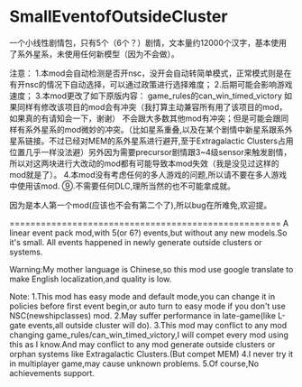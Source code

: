 # SmallEventofOutsideCluster
一个小线性剧情包，只有5个（6个？）剧情，文本量约12000个汉字，基本使用了系外星系，未使用任何新模型（因为不会做）。

注意：
1.本mod会自动检测是否开nsc，没开会自动转简单模式，正常模式则是在有开nsc的情况下自动选择，可以通过政策进行选择难度；
2.后期可能会影响游戏速度；
3.本mod更改了如下原版内容：
game_rules的can_win_timed_victory
如果同样有修改该项目的mod会有冲突（我打算主动兼容所有用了该项目的mod，如果真的有请知会一下，谢谢）
不会跟大多数其他mod有冲突；但是可能会跟同样有系外星系的mod微妙的冲突。（比如星系重叠,以及在某个剧情中新星系跟系外星系链接。不过已经对MEM的系外星系进行避开,至于Extragalactic Clusters占用位置几乎一样没法避）另外因为需要precursor剧情跟3~4级sensor来触发剧情，所以对这两块进行大改动的mod都有可能导致本mod失效（我是没见过这样的mod就是了）。
4.本mod没有考虑任何的多人游戏的问题,所以请不要在多人游戏中使用该mod.
⑨.不需要任何DLC,理所当然的也不可能拿成就。

因为是本人第一个mod(应该也不会有第二个了),所以bug在所难免,欢迎提。

====================================================
A linear event pack mod,with 5(or 6?) events,but without any new models.So it's small.
All events happened in newly generate outside clusters or systems.

Warning:My mother language is Chinese,so this mod use google translate to make English localization,and quality is low.

Note:
1.This mod has easy mode and default mode,you can change it in policies before first event begin,or auto turn to easy mode if you don't use NSC(newshipclasses) mod.
2.May suffer performance in late-game(like L-gate events,all outside cluster will do).
3.This mod may conflict to any mod changing game_rules/can_win_timed_victory,I will compet every mod using this as  I know.And may conflict to any mod generate outside clusters or orphan systems like Extragalactic Clusters.(But  compet MEM)
4.I never try it in multiplayer game,may cause unknown problems.
5.Of course,No achievements support.
